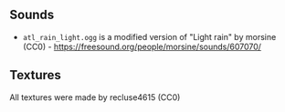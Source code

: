 ## Sounds

- `atl_rain_light.ogg` is a modified version of "Light rain" by morsine (CC0) - https://freesound.org/people/morsine/sounds/607070/

## Textures

All textures were made by recluse4615 (CC0)
